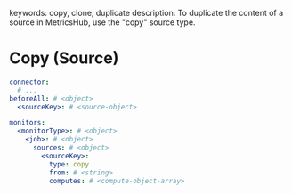 keywords: copy, clone, duplicate
description: To duplicate the content of a source in MetricsHub, use the "copy" source type.

# Copy (Source)

```yaml
connector:
  # ...
beforeAll: # <object>
  <sourceKey>: # <source-object>

monitors:
  <monitorType>: # <object>
    <job>: # <object>
      sources: # <object>
        <sourceKey>:
          type: copy
          from: # <string>
          computes: # <compute-object-array>
```
